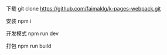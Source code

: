 下载
git clone https://github.com/faimaklg/k-pages-webpack.git

安装
npm i

开发模式
npm run dev

打包
npm run build
